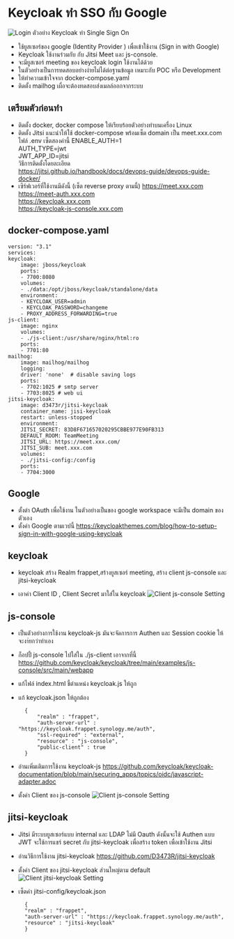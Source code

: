
# Keycloak ทำ SSO กับ Google
![Login](./login-screen.png)
ตัวอย่าง Keycloak ทำ Single Sign On 
- ใช้ยูสเซอร์ของ google (Identity Provider ) เพื่อเข้าใช้งาน (Sign in with Google)
- Keycloak ใช้งานร่วมกับ กับ Jitsi Meet และ js-console. 
- จะมียูสเซอร์ meeting ของ keycloak login ใช้งานได้ด้วย 
- ในตัวอย่างเป็นการทดสอบอย่างง่ายไม่ได้ต่อฐานข้อมูล เหมาะกับ POC หรือ Development
- ให้ทำความเข้าใจจาก docker-compose.yaml 
- ติดตั้ง mailhog เผื่อจะต้องทดสอบส่งเมลล์ออกจากระบบ 

## เตรียมตัวก่อนทำ

- ติดตั้ง docker, docker compose ให้เรียบร้อยตัวอย่างทำบนเครื่อง Linux 
- ติดตั้ง Jitsi แนะนำให้ใช้ docker-compose พร้อมเซ็ต domain เป็น meet.xxx.com ไฟล์ .env เซ็ตสองค่านี้
ENABLE_AUTH=1  
AUTH_TYPE=jwt  
JWT_APP_ID=jitsi  
วิธีการติดตั้งโดยละเอียด  
<https://jitsi.github.io/handbook/docs/devops-guide/devops-guide-docker/>
- เซิร์ฟเวอร์ที่ใช้งานมีดังนี้ (เซ็ต reverse proxy ตามนี้)
https://meet.xxx.com  
https://meet-auth.xxx.com  
https://keycloak.xxx.com  
https://keycloak-js-console.xxx.com  


## docker-compose.yaml 

    version: "3.1"
    services:
    keycloak:
        image: jboss/keycloak
        ports:
        - 7700:8080
        volumes:
        - ./data:/opt/jboss/keycloak/standalone/data
        environment:
        - KEYCLOAK_USER=admin
        - KEYCLOAK_PASSWORD=changeme
        - PROXY_ADDRESS_FORWARDING=true
    js-client:
        image: nginx
        volumes:
        - ./js-client:/usr/share/nginx/html:ro
        ports:
        - 7701:80
    mailhog:
        image: mailhog/mailhog
        logging:
        driver: 'none'  # disable saving logs
        ports:
        - 7702:1025 # smtp server
        - 7703:8025 # web ui
    jitsi-keycloak:
        image: d3473r/jitsi-keycloak
        container_name: jisi-keycloak
        restart: unless-stopped
        environment:
        JITSI_SECRET: 83D8F671657020295CBBE977E90FB313
        DEFAULT_ROOM: TeamMeeting
        JITSI_URL: https://meet.xxx.com/
        JITSI_SUB: meet.xxx.com
        volumes:
        - ./jitsi-config:/config
        ports:
        - 7704:3000


## Google
- ตั้งต่า OAuth เพื่อใช้งาน ในตัวอย่างเป็นของ google workspace จะมีเป็น domain ของตัวเอง
- ตั้งค่า Google ตามเวปนี้
<https://keycloakthemes.com/blog/how-to-setup-sign-in-with-google-using-keycloak>  

## keycloak
- keycloak สร้าง Realm frappet,สร้างยูสเซอร์ meeting, สร้าง client js-console และ jitsi-keycloak

- เอาค่า Client ID , Client Secret มาใส่ใน keycloak
![Client js-console Setting](./identity-provider-google.png)

## js-console
- เป็นตัวอย่างการใช้งาน keycloak-js มันจะจัดการการ Authen และ Session cookie ให้จะงา่ยกว่าทำเอง
- ก็อปปี้ js-console ไปใส่ใน ./js-client เอาจากที่นี้
<https://github.com/keycloak/keycloak/tree/main/examples/js-console/src/main/webapp>

- แก้ไฟล์ index.html ชี้ตำแหน่ง keycloak.js ให้ถูก
- แก้ keycloak.json ให้ถูกต้อง

        {
            "realm" : "frappet",
            "auth-server-url" : "https://keycloak.frappet.synology.me/auth",
            "ssl-required" : "external",
            "resource" : "js-console",
            "public-client" : true
        }

- อ่านเพิ่มเติมการใช้งาน keycloak-js
<https://github.com/keycloak/keycloak-documentation/blob/main/securing_apps/topics/oidc/javascript-adapter.adoc>

- ตั้งค่า Client ของ js-console
![Client js-console Setting](./js-console-setting.png)

## jitsi-keycloak
- Jitsi มีระบบยูสเซอร์แบบ internal และ LDAP ไม่มี Oauth ดังนั้นจะใช้ Authen แบบ JWT จะใช้การแชร์ secret กับ jitsi-keycloak เพื่อสร้าง token เพื่อเข้าใช้งาน Jitsi
- อ่านวิธีการใช้งาน jitsi-keycloak 
<https://github.com/D3473R/jitsi-keycloak>

- ตั้งค่า Client ของ jitsi-keycloak ส่วนใหญ่ตาม default
![Client jitsi-keycloak Setting](./jitsi-keycloak-setting.png)
- เซ็ตค่า jitsi-config/keycloak.json

        {
        "realm" : "frappet",
        "auth-server-url" : "https://keycloak.frappet.synology.me/auth",
        "resource" : "jitsi-keycloak"
        }


